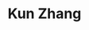 ---
# Display name
title: Kun Zhang

# Username (this should match the folder name)
authors:
- kun_zhang

# social:
# - icon: house-user
#   icon_pack: fas
#   link: https://sanshuiii.github.io/about/

---